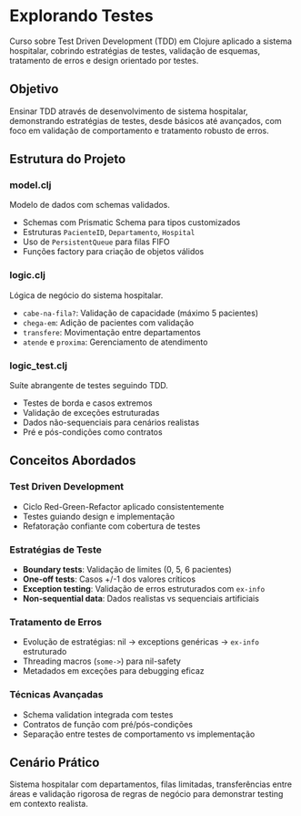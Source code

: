 # Explorando Testes

Curso sobre Test Driven Development (TDD) em Clojure aplicado a sistema hospitalar, cobrindo estratégias de testes, validação de esquemas, tratamento de erros e design orientado por testes.

## Objetivo

Ensinar TDD através de desenvolvimento de sistema hospitalar, demonstrando estratégias de testes, desde básicos até avançados, com foco em validação de comportamento e tratamento robusto de erros.

## Estrutura do Projeto

### model.clj
Modelo de dados com schemas validados.
- Schemas com Prismatic Schema para tipos customizados
- Estruturas `PacienteID`, `Departamento`, `Hospital`
- Uso de `PersistentQueue` para filas FIFO
- Funções factory para criação de objetos válidos

### logic.clj  
Lógica de negócio do sistema hospitalar.
- `cabe-na-fila?`: Validação de capacidade (máximo 5 pacientes)
- `chega-em`: Adição de pacientes com validação
- `transfere`: Movimentação entre departamentos
- `atende` e `proxima`: Gerenciamento de atendimento

### logic_test.clj
Suíte abrangente de testes seguindo TDD.
- Testes de borda e casos extremos
- Validação de exceções estruturadas
- Dados não-sequenciais para cenários realistas
- Pré e pós-condições como contratos

## Conceitos Abordados

### Test Driven Development
- Ciclo Red-Green-Refactor aplicado consistentemente
- Testes guiando design e implementação
- Refatoração confiante com cobertura de testes

### Estratégias de Teste
- **Boundary tests**: Validação de limites (0, 5, 6 pacientes)
- **One-off tests**: Casos +/-1 dos valores críticos  
- **Exception testing**: Validação de erros estruturados com `ex-info`
- **Non-sequential data**: Dados realistas vs sequenciais artificiais

### Tratamento de Erros
- Evolução de estratégias: nil → exceptions genéricas → `ex-info` estruturado
- Threading macros (`some->`) para nil-safety
- Metadados em exceções para debugging eficaz

### Técnicas Avançadas
- Schema validation integrada com testes
- Contratos de função com pré/pós-condições
- Separação entre testes de comportamento vs implementação

## Cenário Prático

Sistema hospitalar com departamentos, filas limitadas, transferências entre áreas e validação rigorosa de regras de negócio para demonstrar testing em contexto realista.
